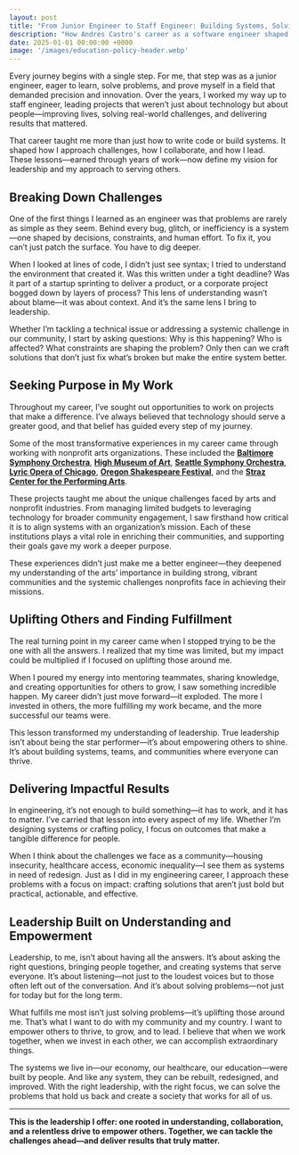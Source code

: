 ```yaml
---
layout: post
title: "From Junior Engineer to Staff Engineer: Building Systems, Solving Problems"
description: "How Andres Castro's career as a software engineer shaped his leadership approach, focusing on understanding systems, empowering others, and delivering impactful results for communities."
date: 2025-01-01 00:00:00 +0000
image: '/images/education-policy-header.webp'
---
```


Every journey begins with a single step. For me, that step was as a junior engineer, eager to learn, solve problems, and prove myself in a field that demanded precision and innovation. Over the years, I worked my way up to staff engineer, leading projects that weren’t just about technology but about people—improving lives, solving real-world challenges, and delivering results that mattered.

That career taught me more than just how to write code or build systems. It shaped how I approach challenges, how I collaborate, and how I lead. These lessons—earned through years of work—now define my vision for leadership and my approach to serving others.

## Breaking Down Challenges

One of the first things I learned as an engineer was that problems are rarely as simple as they seem. Behind every bug, glitch, or inefficiency is a system—one shaped by decisions, constraints, and human effort. To fix it, you can’t just patch the surface. You have to dig deeper.

When I looked at lines of code, I didn’t just see syntax; I tried to understand the environment that created it. Was this written under a tight deadline? Was it part of a startup sprinting to deliver a product, or a corporate project bogged down by layers of process? This lens of understanding wasn’t about blame—it was about context. And it’s the same lens I bring to leadership.

Whether I’m tackling a technical issue or addressing a systemic challenge in our community, I start by asking questions: Why is this happening? Who is affected? What constraints are shaping the problem? Only then can we craft solutions that don’t just fix what’s broken but make the entire system better.

## Seeking Purpose in My Work

Throughout my career, I’ve sought out opportunities to work on projects that make a difference. I’ve always believed that technology should serve a greater good, and that belief has guided every step of my journey.

Some of the most transformative experiences in my career came through working with nonprofit arts organizations. These included the **[Baltimore Symphony Orchestra](https://www.bsomusic.org/)**, **[High Museum of Art](https://www.high.org/)**, **[Seattle Symphony Orchestra](https://seattlesymphony.org/)**, **[Lyric Opera of Chicago](https://www.lyricopera.org/)**, **[Oregon Shakespeare Festival](https://www.osfashland.org/)**, and the **[Straz Center for the Performing Arts](https://www.strazcenter.org/)**.  

These projects taught me about the unique challenges faced by arts and nonprofit industries. From managing limited budgets to leveraging technology for broader community engagement, I saw firsthand how critical it is to align systems with an organization’s mission. Each of these institutions plays a vital role in enriching their communities, and supporting their goals gave my work a deeper purpose.

These experiences didn’t just make me a better engineer—they deepened my understanding of the arts’ importance in building strong, vibrant communities and the systemic challenges nonprofits face in achieving their missions.

## Uplifting Others and Finding Fulfillment

The real turning point in my career came when I stopped trying to be the one with all the answers. I realized that my time was limited, but my impact could be multiplied if I focused on uplifting those around me.

When I poured my energy into mentoring teammates, sharing knowledge, and creating opportunities for others to grow, I saw something incredible happen. My career didn’t just move forward—it exploded. The more I invested in others, the more fulfilling my work became, and the more successful our teams were. 

This lesson transformed my understanding of leadership. True leadership isn’t about being the star performer—it’s about empowering others to shine. It’s about building systems, teams, and communities where everyone can thrive.

## Delivering Impactful Results

In engineering, it’s not enough to build something—it has to work, and it has to matter. I’ve carried that lesson into every aspect of my life. Whether I’m designing systems or crafting policy, I focus on outcomes that make a tangible difference for people.

When I think about the challenges we face as a community—housing insecurity, healthcare access, economic inequality—I see them as systems in need of redesign. Just as I did in my engineering career, I approach these problems with a focus on impact: crafting solutions that aren’t just bold but practical, actionable, and effective.

## Leadership Built on Understanding and Empowerment

Leadership, to me, isn’t about having all the answers. It’s about asking the right questions, bringing people together, and creating systems that serve everyone. It’s about listening—not just to the loudest voices but to those often left out of the conversation. And it’s about solving problems—not just for today but for the long term.

What fulfills me most isn’t just solving problems—it’s uplifting those around me. That’s what I want to do with my community and my country. I want to empower others to thrive, to grow, and to lead. I believe that when we work together, when we invest in each other, we can accomplish extraordinary things.

The systems we live in—our economy, our healthcare, our education—were built by people. And like any system, they can be rebuilt, redesigned, and improved. With the right leadership, with the right focus, we can solve the problems that hold us back and create a society that works for all of us.

---

**This is the leadership I offer: one rooted in understanding, collaboration, and a relentless drive to empower others. Together, we can tackle the challenges ahead—and deliver results that truly matter.**